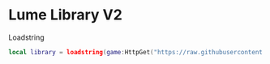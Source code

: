 # Lume Library V2

Loadstring
```lua
local library = loadstring(game:HttpGet("https://raw.githubusercontent.com/memejames/elerium-v2-ui-library//main/Library", true))()
```
